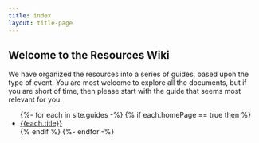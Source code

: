 ```yaml
---
title: index
layout: title-page
---
```

## Welcome to the Resources Wiki

We have organized the resources into a series of guides, based upon the type of event. You are most welcome to explore all the documents, but if you are short of time, then please start with the guide that seems most relevant for you.
<ul>
{%- for each in site.guides -%}
{% if each.homePage == true then %}
<li><a href="{{each.url}}">{{each.title}}</a></li>
{% endif %}
{%- endfor -%}
</ul>

